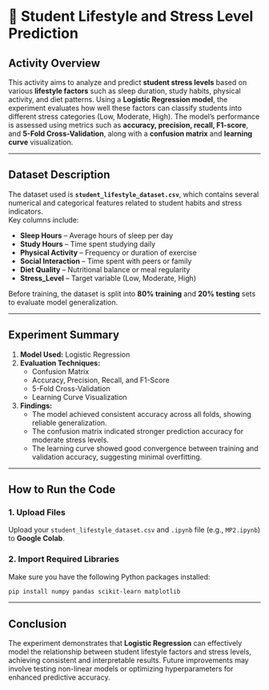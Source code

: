 # 🧠 Student Lifestyle and Stress Level Prediction

## Activity Overview
This activity aims to analyze and predict **student stress levels** based on various **lifestyle factors** such as sleep duration, study habits, physical activity, and diet patterns. Using a **Logistic Regression model**, the experiment evaluates how well these factors can classify students into different stress categories (Low, Moderate, High). The model’s performance is assessed using metrics such as **accuracy, precision, recall, F1-score**, and **5-Fold Cross-Validation**, along with a **confusion matrix** and **learning curve** visualization.

---

## Dataset Description
The dataset used is **`student_lifestyle_dataset.csv`**, which contains several numerical and categorical features related to student habits and stress indicators.  
Key columns include:
- **Sleep Hours** – Average hours of sleep per day  
- **Study Hours** – Time spent studying daily  
- **Physical Activity** – Frequency or duration of exercise  
- **Social Interaction** – Time spent with peers or family  
- **Diet Quality** – Nutritional balance or meal regularity  
- **Stress_Level** – Target variable (Low, Moderate, High)

Before training, the dataset is split into **80% training** and **20% testing** sets to evaluate model generalization.

---

## Experiment Summary
1. **Model Used:** Logistic Regression  
2. **Evaluation Techniques:**  
   - Confusion Matrix  
   - Accuracy, Precision, Recall, and F1-Score  
   - 5-Fold Cross-Validation  
   - Learning Curve Visualization  
3. **Findings:**  
   - The model achieved consistent accuracy across all folds, showing reliable generalization.  
   - The confusion matrix indicated stronger prediction accuracy for moderate stress levels.  
   - The learning curve showed good convergence between training and validation accuracy, suggesting minimal overfitting.  

---

## How to Run the Code

### **1. Upload Files**
Upload your `student_lifestyle_dataset.csv` and `.ipynb` file (e.g., `MP2.ipynb`) to **Google Colab**.

### **2. Import Required Libraries**
Make sure you have the following Python packages installed:
```bash
pip install numpy pandas scikit-learn matplotlib
```
---

## Conclusion
The experiment demonstrates that **Logistic Regression** can effectively model the relationship between student lifestyle factors and stress levels, achieving consistent and interpretable results. Future improvements may involve testing non-linear models or optimizing hyperparameters for enhanced predictive accuracy.
